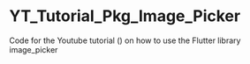 # YT_Tutorial_Pkg_Image_Picker
Code for the Youtube tutorial () on how to use the Flutter library image_picker
